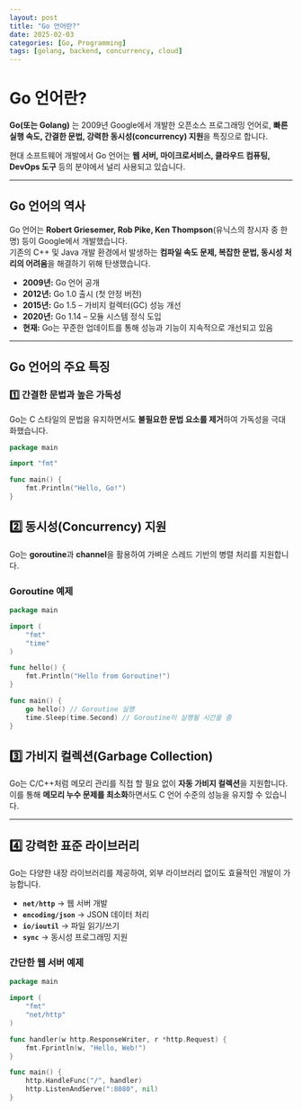 ```yaml
---
layout: post
title: "Go 언어란?"
date: 2025-02-03
categories: [Go, Programming]
tags: [golang, backend, concurrency, cloud]
---
```


#  Go 언어란?

**Go(또는 Golang)** 는 2009년 Google에서 개발한 오픈소스 프로그래밍 언어로, **빠른 실행 속도, 간결한 문법, 강력한 동시성(concurrency) 지원**을 특징으로 합니다.  

현대 소프트웨어 개발에서 Go 언어는 **웹 서버, 마이크로서비스, 클라우드 컴퓨팅, DevOps 도구** 등의 분야에서 널리 사용되고 있습니다.

---

##  Go 언어의 역사

Go 언어는 **Robert Griesemer, Rob Pike, Ken Thompson**(유닉스의 창시자 중 한 명) 등이 Google에서 개발했습니다.  
기존의 C++ 및 Java 개발 환경에서 발생하는 **컴파일 속도 문제, 복잡한 문법, 동시성 처리의 어려움**을 해결하기 위해 탄생했습니다.

- **2009년:** Go 언어 공개  
- **2012년:** Go 1.0 출시 (첫 안정 버전)  
- **2015년:** Go 1.5 – 가비지 컬렉터(GC) 성능 개선  
- **2020년:** Go 1.14 – 모듈 시스템 정식 도입  
- **현재:** Go는 꾸준한 업데이트를 통해 성능과 기능이 지속적으로 개선되고 있음  

---

##  Go 언어의 주요 특징

### 1️⃣ 간결한 문법과 높은 가독성
Go는 C 스타일의 문법을 유지하면서도 **불필요한 문법 요소를 제거**하여 가독성을 극대화했습니다.

```go
package main

import "fmt"

func main() {
    fmt.Println("Hello, Go!")
}
```

## 2️⃣ 동시성(Concurrency) 지원

Go는 **goroutine**과 **channel**을 활용하여 가벼운 스레드 기반의 병렬 처리를 지원합니다.

### Goroutine 예제
```go
package main

import (
    "fmt"
    "time"
)

func hello() {
    fmt.Println("Hello from Goroutine!")
}

func main() {
    go hello() // Goroutine 실행
    time.Sleep(time.Second) // Goroutine이 실행될 시간을 줌
}
```

## 3️⃣ 가비지 컬렉션(Garbage Collection)

Go는 C/C++처럼 메모리 관리를 직접 할 필요 없이 **자동 가비지 컬렉션**을 지원합니다.  
이를 통해 **메모리 누수 문제를 최소화**하면서도 C 언어 수준의 성능을 유지할 수 있습니다.

---

## 4️⃣ 강력한 표준 라이브러리

Go는 다양한 내장 라이브러리를 제공하여, 외부 라이브러리 없이도 효율적인 개발이 가능합니다.

- **`net/http`** → 웹 서버 개발  
- **`encoding/json`** → JSON 데이터 처리  
- **`io/ioutil`** → 파일 읽기/쓰기  
- **`sync`** → 동시성 프로그래밍 지원  

### 간단한 웹 서버 예제
```go
package main

import (
    "fmt"
    "net/http"
)

func handler(w http.ResponseWriter, r *http.Request) {
    fmt.Fprintln(w, "Hello, Web!")
}

func main() {
    http.HandleFunc("/", handler)
    http.ListenAndServe(":8080", nil)
}
```

